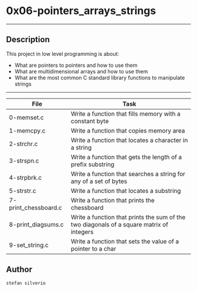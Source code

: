 # 0x06-pointers_arrays_strings
---
## Description

This project in low level programming is about:
* What are pointers to pointers and how to use them
* What are multidimensional arrays and how to use them
* What are the most common C standard library functions to manipulate strings

---
File|Task
---|---
0-memset.c | Write a function that fills memory with a constant byte
1-memcpy.c | Write a function that copies memory area
2-strchr.c | Write a function that locates a character in a string
3-strspn.c | Write a function that gets the length of a prefix substring
4-strpbrk.c | Write a function that searches a string for any of a set of bytes
5-strstr.c | Write a function that locates a substring
7-print_chessboard.c | Write a function that prints the chessboard
8-print_diagsums.c | Write a function that prints the sum of the two diagonals of a square matrix of integers
9-set_string.c | Write a function that sets the value of a pointer to a char

## Author
`stefan silverio`